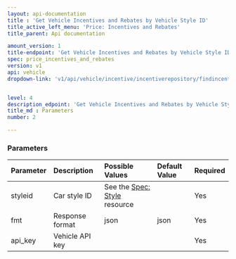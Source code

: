 ```yaml
---
layout: api-documentation
title : 'Get Vehicle Incentives and Rebates by Vehicle Style ID'
title_active_left_menu: 'Price: Incentives and Rebates'
title_parent: Api documentation

amount_version: 1
title-endpoint: 'Get Vehicle Incentives and Rebates by Vehicle Style ID'
spec: price_incentives_and_rebates
version: v1
api: vehicle
dropdown-link: 'v1/api/vehicle/incentive/incentiverepository/findincentivesbystyleid'


level: 4
description_edpoint: 'Get Vehicle Incentives and Rebates by Vehicle Style ID'
title_md : Parameters
number: 2

---
```


### Parameters

| Parameter  | Description                           | Possible Values   | Default Value | Required |
|:-----------|:--------------------------------------|:----------------- |:------------- |:-------- |
| styleid	 | Car style ID							 | See the [Spec: Style](/api-documentation/vehicle/spec_style/v2/) resource | | Yes |
| fmt        | Response format                       | json              | json          | Yes      |
| api_key    | Vehicle API key                       |                   |               | Yes      |